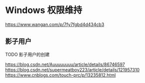 # Windows 权限维持

https://www.wangan.com/p/7fy7fgbd4d434cb3

## 影子用户

TODO 影子用户的创建

https://blog.csdn.net/Auuuuuuuu/article/details/86746597
https://blog.csdn.net/supermeatboy223/article/details/121957310
https://www.cnblogs.com/touch-prc/p/13235812.html